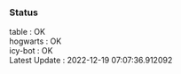 ### Status


table : OK  
hogwarts : OK  
icy-bot : OK  
Latest Update : 2022-12-19 07:07:36.912092
